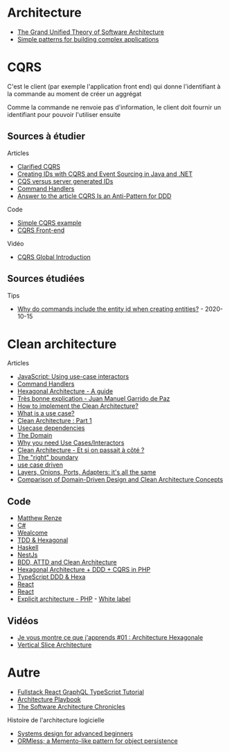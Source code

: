 # Architecture

- [The Grand Unified Theory of Software Architecture](https://news.ycombinator.com/item?id=24915497)
- [Simple patterns for building complex applications](https://www.cosmicpython.com/)

# CQRS

C'est le client (par exemple l'application front end) qui donne l'identifiant à la commande au moment de créer un aggrégat

Comme la commande ne renvoie pas d'information, le client doit fournir un identifiant pour pouvoir l'utiliser ensuite

## Sources à étudier

Articles

- [Clarified CQRS](https://udidahan.com/2009/12/09/clarified-cqrs/)
- [Creating IDs with CQRS and Event Sourcing in Java and .NET](https://thomasjaeger.wordpress.com/2016/01/09/creating-ids-with-cqrs-and-event-sourcing-in-java-and-net/)
- [CQS versus server generated IDs](https://blog.ploeh.dk/2014/08/11/cqs-versus-server-generated-ids/)
- [Command Handlers](https://buildplease.com/pages/fpc-10/)
- [Answer to the article CQRS Is an Anti-Pattern for DDD](https://sylvainleroy.com/2020/09/24/answer-to-the-article-cqrs-is-an-anti-pattern-for-ddd/)

Code

- [Simple CQRS example](https://github.com/gregoryyoung/m-r)
- [CQRS Front-end](https://github.com/OpenCircleEndy/cqrs-frontend)

Vidéo

- [CQRS Global Introduction](https://www.youtube.com/watch?v=EkEz3pcLdgY)

## Sources étudiées

Tips

- [Why do commands include the entity id when creating entities?](https://github.com/gregoryyoung/m-r/issues/17) - 2020-10-15

# Clean architecture

Articles

- [JavaScript: Using use-case interactors](https://medium.com/@dtinth/clean-javascript-using-use-case-interactors-f3a50c138154)
- [Command Handlers](https://buildplease.com/pages/fpc-10/)
- [Hexagonal Architecture - A guide](https://beyondxscratch.com/2017/08/19/hexagonal-architecture-the-practical-guide-for-a-clean-architecture/)
- [Très bonne explication - Juan Manuel Garrido de Paz](https://jmgarridopaz.github.io/content/hexagonalarchitecture.html)
- [How to implement the Clean Architecture?](http://www.plainionist.net/Implementing-Clean-Architecture/)
- [What is a use case?](http://www.plainionist.net/Implementing-Clean-Architecture-UseCases/)
- [Clean Architecture : Part 1](https://crosp.net/blog/software-architecture/clean-architecture-part-1-databse-vs-domain/)
- [Usecase dependencies](https://stackoverflow.com/questions/40458666/the-clean-architecture-usecase-dependencies)
- [The Domain](https://buildplease.com/pages/fpc-1/)
- [Why you need Use Cases/Interactors](https://proandroiddev.com/why-you-need-use-cases-interactors-142e8a6fe576)
- [Clean Architecture - Et si on passait à côté ?](https://jordanchapuy.com/posts/2020/11/clean-architecture-et-si-on-passait-a-cote/)
- [The "right" boundary](https://twitter.com/JuanMGarridoPaz/status/1332420424257449985)
- [use case driven](http://tpierrain.blogspot.com/)
- [Layers, Onions, Ports, Adapters: it's all the same](https://blog.ploeh.dk/2013/12/03/layers-onions-ports-adapters-its-all-the-same/)
- [Comparison of Domain-Driven Design and Clean Architecture Concepts](https://khalilstemmler.com/articles/software-design-architecture/domain-driven-design-vs-clean-architecture/)

## Code

- [Matthew Renze](https://github.com/matthewrenze)
- [C#](https://github.com/matthewrenze/clean-architecture-demo/tree/repo-and-uow)
- [Wealcome](https://github.com/mica16/wealcome-restaurants-tdd-clean-archi-demo)
- [TDD & Hexagonal](https://github.com/PCreations/real-world-tdd/tree/hexagonal)
- [Haskell](https://github.com/thma/PolysemyCleanArchitecture)
- [NestJs](https://github.com/damienbeaufils/nestjs-clean-architecture-demo)
- [BDD, ATTD and Clean Architecture](https://gitlab.com/bbohec/atdd-clean-architecture-casino/-/tree/master)
- [Hexagonal Architecture + DDD + CQRS in PHP](https://github.com/CodelyTV/php-ddd-example)
- [TypeScript DDD & Hexa](https://github.com/CodelyTV/typescript-ddd-skeleton)
- [React](https://github.com/dimitridumont/hexagonal-architecture-react)
- [React](https://github.com/eduardomoroni/react-clean-architecture)
- [Explicit architecture - PHP](https://github.com/hgraca/explicit-architecture-php)
- [White label](https://github.com/stemmlerjs/white-label)

## Vidéos

- [Je vous montre ce que j'apprends #01 : Architecture Hexagonale](https://www.youtube.com/watch?v=_jR8eUlNqK0)
- [Vertical Slice Architecture](https://www.youtube.com/watch?v=5kOzZz2vj2o&feature=youtu.be)

# Autre

- [Fullstack React GraphQL TypeScript Tutorial](https://www.youtube.com/watch?v=I6ypD7qv3Z8&feature=youtu.be)
- [Architecture Playbook](https://nocomplexity.com/documents/arplaybook/introduction.html)
- [The Software Architecture Chronicles](https://herbertograca.com/2017/07/03/the-software-architecture-chronicles/)

Histoire de l'architecture logicielle

- [Systems design for advanced beginners](https://news.ycombinator.com/item?id=23904000)
- [ORMless; a Memento-like pattern for object persistence](https://matthiasnoback.nl/2018/03/ormless-a-memento-like-pattern-for-object-persistence/)
